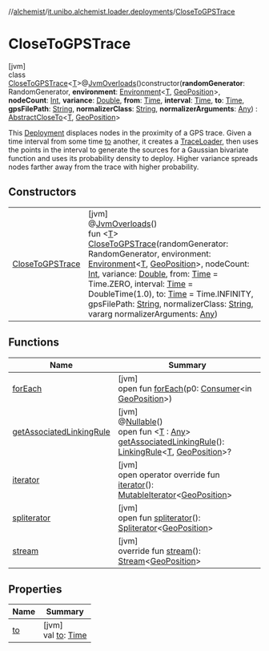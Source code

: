 //[alchemist](../../../index.md)/[it.unibo.alchemist.loader.deployments](../index.md)/[CloseToGPSTrace](index.md)

# CloseToGPSTrace

[jvm]\
class [CloseToGPSTrace](index.md)<[T](index.md)>@[JvmOverloads](https://kotlinlang.org/api/latest/jvm/stdlib/kotlin.jvm/-jvm-overloads/index.html)()constructor(**randomGenerator**: RandomGenerator, **environment**: [Environment](../../it.unibo.alchemist.model.interfaces/-environment/index.md)<[T](index.md), [GeoPosition](../../it.unibo.alchemist.model.interfaces/-geo-position/index.md)>, **nodeCount**: [Int](https://kotlinlang.org/api/latest/jvm/stdlib/kotlin/-int/index.html), **variance**: [Double](https://kotlinlang.org/api/latest/jvm/stdlib/kotlin/-double/index.html), **from**: [Time](../../it.unibo.alchemist.model.interfaces/-time/index.md), **interval**: [Time](../../it.unibo.alchemist.model.interfaces/-time/index.md), **to**: [Time](../../it.unibo.alchemist.model.interfaces/-time/index.md), **gpsFilePath**: [String](https://kotlinlang.org/api/latest/jvm/stdlib/kotlin/-string/index.html), **normalizerClass**: [String](https://kotlinlang.org/api/latest/jvm/stdlib/kotlin/-string/index.html), **normalizerArguments**: [Any](https://kotlinlang.org/api/latest/jvm/stdlib/kotlin/-any/index.html)) : [AbstractCloseTo](../-abstract-close-to/index.md)<[T](index.md), [GeoPosition](../../it.unibo.alchemist.model.interfaces/-geo-position/index.md)> 

This [Deployment](../-deployment/index.md) displaces nodes in the proximity of a GPS trace. Given a time interval from some time [to](to.md) another, it creates a [TraceLoader](../../it.unibo.alchemist.boundary.gpsload.impl/-trace-loader/index.md), then uses the points in the interval to generate the sources for a Gaussian bivariate function and uses its probability density to deploy. Higher variance spreads nodes farther away from the trace with higher probability.

## Constructors

| | |
|---|---|
| [CloseToGPSTrace](-close-to-g-p-s-trace.md) | [jvm]<br>@[JvmOverloads](https://kotlinlang.org/api/latest/jvm/stdlib/kotlin.jvm/-jvm-overloads/index.html)()<br>fun <[T](index.md)> [CloseToGPSTrace](-close-to-g-p-s-trace.md)(randomGenerator: RandomGenerator, environment: [Environment](../../it.unibo.alchemist.model.interfaces/-environment/index.md)<[T](index.md), [GeoPosition](../../it.unibo.alchemist.model.interfaces/-geo-position/index.md)>, nodeCount: [Int](https://kotlinlang.org/api/latest/jvm/stdlib/kotlin/-int/index.html), variance: [Double](https://kotlinlang.org/api/latest/jvm/stdlib/kotlin/-double/index.html), from: [Time](../../it.unibo.alchemist.model.interfaces/-time/index.md) = Time.ZERO, interval: [Time](../../it.unibo.alchemist.model.interfaces/-time/index.md) = DoubleTime(1.0), to: [Time](../../it.unibo.alchemist.model.interfaces/-time/index.md) = Time.INFINITY, gpsFilePath: [String](https://kotlinlang.org/api/latest/jvm/stdlib/kotlin/-string/index.html), normalizerClass: [String](https://kotlinlang.org/api/latest/jvm/stdlib/kotlin/-string/index.html), vararg normalizerArguments: [Any](https://kotlinlang.org/api/latest/jvm/stdlib/kotlin/-any/index.html)) |

## Functions

| Name | Summary |
|---|---|
| [forEach](index.md#-1422480456%2FFunctions%2F-267951372) | [jvm]<br>open fun [forEach](index.md#-1422480456%2FFunctions%2F-267951372)(p0: [Consumer](https://docs.oracle.com/javase/8/docs/api/java/util/function/Consumer.html)<in [GeoPosition](../../it.unibo.alchemist.model.interfaces/-geo-position/index.md)>) |
| [getAssociatedLinkingRule](../-deployment/get-associated-linking-rule.md) | [jvm]<br>@[Nullable](https://docs.oracle.com/javase/8/docs/api/javax/annotation/Nullable.html)()<br>open fun <[T](../-deployment/get-associated-linking-rule.md) : [Any](https://kotlinlang.org/api/latest/jvm/stdlib/kotlin/-any/index.html)> [getAssociatedLinkingRule](../-deployment/get-associated-linking-rule.md)(): [LinkingRule](../../it.unibo.alchemist.model.interfaces/-linking-rule/index.md)<[T](../-deployment/get-associated-linking-rule.md), [GeoPosition](../../it.unibo.alchemist.model.interfaces/-geo-position/index.md)>? |
| [iterator](../-deployment/iterator.md) | [jvm]<br>open operator override fun [iterator](../-deployment/iterator.md)(): [MutableIterator](https://kotlinlang.org/api/latest/jvm/stdlib/kotlin.collections/-mutable-iterator/index.html)<[GeoPosition](../../it.unibo.alchemist.model.interfaces/-geo-position/index.md)> |
| [spliterator](index.md#-1387152138%2FFunctions%2F-267951372) | [jvm]<br>open fun [spliterator](index.md#-1387152138%2FFunctions%2F-267951372)(): [Spliterator](https://docs.oracle.com/javase/8/docs/api/java/util/Spliterator.html)<[GeoPosition](../../it.unibo.alchemist.model.interfaces/-geo-position/index.md)> |
| [stream](../-abstract-close-to/stream.md) | [jvm]<br>override fun [stream](../-abstract-close-to/stream.md)(): [Stream](https://docs.oracle.com/javase/8/docs/api/java/util/stream/Stream.html)<[GeoPosition](../../it.unibo.alchemist.model.interfaces/-geo-position/index.md)> |

## Properties

| Name | Summary |
|---|---|
| [to](to.md) | [jvm]<br>val [to](to.md): [Time](../../it.unibo.alchemist.model.interfaces/-time/index.md) |
